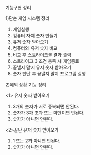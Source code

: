 기능구현 정리

1)단순 게임 시스템 정리

1. 게임실행
2. 컴퓨터 자체 숫자 만들기
3. 유저 숫자 받아오기
4. 컴퓨터와 유저 숫자 비교
5. 비교 후 스트라이크볼 결과 출력
6. 스트라이크 3 조건 충족 시 게임종료
7. 끝낼지 말지 유저 숫자 받아오기
8. 숫자 판단 후 끝낼지 말지 프로그램 실행

2)예외 상황 기능 정리

<1> 유저 숫자 받아오기

1. 3개의 숫자가 서로 중복되면 안된다.
2. 숫자가 3개 초과 또는 미만이면 안된다.
3. 숫자가 아니면 안된다.

<2>끝난 유저 숫자 받아오기

1. 1 또는 2가 아니면 안된다.
2. 숫자가 아니면 안된다.